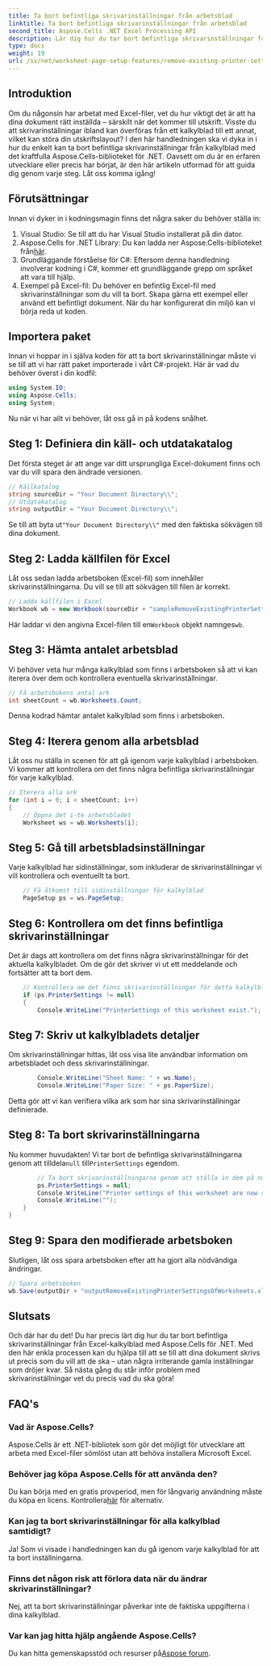 ```yaml
---
title: Ta bort befintliga skrivarinställningar från arbetsblad
linktitle: Ta bort befintliga skrivarinställningar från arbetsblad
second_title: Aspose.Cells .NET Excel Processing API
description: Lär dig hur du tar bort befintliga skrivarinställningar från Excel-kalkylblad med Aspose.Cells för .NET i denna detaljerade, steg-för-steg-guide.
type: docs
weight: 19
url: /sv/net/worksheet-page-setup-features/remove-existing-printer-settings/
---
```

## Introduktion
Om du någonsin har arbetat med Excel-filer, vet du hur viktigt det är att ha dina dokument rätt inställda – särskilt när det kommer till utskrift. Visste du att skrivarinställningar ibland kan överföras från ett kalkylblad till ett annat, vilket kan störa din utskriftslayout? I den här handledningen ska vi dyka in i hur du enkelt kan ta bort befintliga skrivarinställningar från kalkylblad med det kraftfulla Aspose.Cells-biblioteket för .NET. Oavsett om du är en erfaren utvecklare eller precis har börjat, är den här artikeln utformad för att guida dig genom varje steg. Låt oss komma igång!
## Förutsättningar
Innan vi dyker in i kodningsmagin finns det några saker du behöver ställa in:
1. Visual Studio: Se till att du har Visual Studio installerat på din dator.
2. Aspose.Cells for .NET Library: Du kan ladda ner Aspose.Cells-biblioteket från[här](https://releases.aspose.com/cells/net/).
3. Grundläggande förståelse för C#: Eftersom denna handledning involverar kodning i C#, kommer ett grundläggande grepp om språket att vara till hjälp.
4. Exempel på Excel-fil: Du behöver en befintlig Excel-fil med skrivarinställningar som du vill ta bort. Skapa gärna ett exempel eller använd ett befintligt dokument.
När du har konfigurerat din miljö kan vi börja reda ut koden.
## Importera paket
Innan vi hoppar in i själva koden för att ta bort skrivarinställningar måste vi se till att vi har rätt paket importerade i vårt C#-projekt. Här är vad du behöver överst i din kodfil:
```csharp
using System.IO;
using Aspose.Cells;
using System;
```
Nu när vi har allt vi behöver, låt oss gå in på kodens snålhet.
## Steg 1: Definiera din käll- och utdatakatalog
Det första steget är att ange var ditt ursprungliga Excel-dokument finns och var du vill spara den ändrade versionen.
```csharp
// Källkatalog
string sourceDir = "Your Document Directory\\";
// Utdatakatalog
string outputDir = "Your Document Directory\\";
```
 Se till att byta ut`"Your Document Directory\\"` med den faktiska sökvägen till dina dokument.
## Steg 2: Ladda källfilen för Excel
Låt oss sedan ladda arbetsboken (Excel-fil) som innehåller skrivarinställningarna. Du vill se till att sökvägen till filen är korrekt.
```csharp
// Ladda källfilen i Excel
Workbook wb = new Workbook(sourceDir + "sampleRemoveExistingPrinterSettingsOfWorksheets.xlsx");
```
 Här laddar vi den angivna Excel-filen till en`Workbook` objekt namnges`wb`.
## Steg 3: Hämta antalet arbetsblad
Vi behöver veta hur många kalkylblad som finns i arbetsboken så att vi kan iterera över dem och kontrollera eventuella skrivarinställningar.
```csharp
// Få arbetsbokens antal ark
int sheetCount = wb.Worksheets.Count;
```
Denna kodrad hämtar antalet kalkylblad som finns i arbetsboken.
## Steg 4: Iterera genom alla arbetsblad
Låt oss nu ställa in scenen för att gå igenom varje kalkylblad i arbetsboken. Vi kommer att kontrollera om det finns några befintliga skrivarinställningar för varje kalkylblad.
```csharp
// Iterera alla ark
for (int i = 0; i < sheetCount; i++)
{
    // Öppna det i-te arbetsbladet
    Worksheet ws = wb.Worksheets[i];
```
## Steg 5: Gå till arbetsbladsinställningar
Varje kalkylblad har sidinställningar, som inkluderar de skrivarinställningar vi vill kontrollera och eventuellt ta bort.
```csharp
    // Få åtkomst till sidinställningar för kalkylblad
    PageSetup ps = ws.PageSetup;
```
## Steg 6: Kontrollera om det finns befintliga skrivarinställningar
Det är dags att kontrollera om det finns några skrivarinställningar för det aktuella kalkylbladet. Om de gör det skriver vi ut ett meddelande och fortsätter att ta bort dem.
```csharp
    // Kontrollera om det finns skrivarinställningar för detta kalkylblad
    if (ps.PrinterSettings != null)
    {
        Console.WriteLine("PrinterSettings of this worksheet exist.");
```
## Steg 7: Skriv ut kalkylbladets detaljer
Om skrivarinställningar hittas, låt oss visa lite användbar information om arbetsbladet och dess skrivarinställningar.
```csharp
        Console.WriteLine("Sheet Name: " + ws.Name);
        Console.WriteLine("Paper Size: " + ps.PaperSize);
```
Detta gör att vi kan verifiera vilka ark som har sina skrivarinställningar definierade.
## Steg 8: Ta bort skrivarinställningarna
 Nu kommer huvudakten! Vi tar bort de befintliga skrivarinställningarna genom att tilldela`null` till`PrinterSettings` egendom.
```csharp
        // Ta bort skrivarinställningarna genom att ställa in dem på null
        ps.PrinterSettings = null;
        Console.WriteLine("Printer settings of this worksheet are now removed by setting it null.");
        Console.WriteLine("");
    }
}
```
## Steg 9: Spara den modifierade arbetsboken
Slutligen, låt oss spara arbetsboken efter att ha gjort alla nödvändiga ändringar.
```csharp
// Spara arbetsboken
wb.Save(outputDir + "outputRemoveExistingPrinterSettingsOfWorksheets.xlsx");
```
## Slutsats
Och där har du det! Du har precis lärt dig hur du tar bort befintliga skrivarinställningar från Excel-kalkylblad med Aspose.Cells för .NET. Med den här enkla processen kan du hjälpa till att se till att dina dokument skrivs ut precis som du vill att de ska – utan några irriterande gamla inställningar som dröjer kvar. Så nästa gång du står inför problem med skrivarinställningar vet du precis vad du ska göra!
## FAQ's
### Vad är Aspose.Cells?
Aspose.Cells är ett .NET-bibliotek som gör det möjligt för utvecklare att arbeta med Excel-filer sömlöst utan att behöva installera Microsoft Excel.
### Behöver jag köpa Aspose.Cells för att använda den?
 Du kan börja med en gratis provperiod, men för långvarig användning måste du köpa en licens. Kontrollera[här](https://purchase.aspose.com/buy) för alternativ.
### Kan jag ta bort skrivarinställningar för alla kalkylblad samtidigt?
Ja! Som vi visade i handledningen kan du gå igenom varje kalkylblad för att ta bort inställningarna.
### Finns det någon risk att förlora data när du ändrar skrivarinställningar?
Nej, att ta bort skrivarinställningar påverkar inte de faktiska uppgifterna i dina kalkylblad.
### Var kan jag hitta hjälp angående Aspose.Cells?
 Du kan hitta gemenskapsstöd och resurser på[Aspose forum](https://forum.aspose.com/c/cells/9).